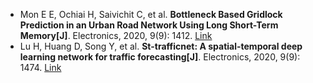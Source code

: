 * Mon E E, Ochiai H, Saivichit C, et al. <b>Bottleneck Based Gridlock Prediction in an Urban Road Network Using Long Short-Term Memory[J]</b>. Electronics, 2020, 9(9): 1412. [Link](https://www.mdpi.com/2079-9292/9/9/1412)
* Lu H, Huang D, Song Y, et al. <b>St-trafficnet: A spatial-temporal deep learning network for traffic forecasting[J]</b>. Electronics, 2020, 9(9): 1474. [Link](https://www.mdpi.com/2079-9292/9/9/1474)